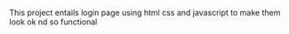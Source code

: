 This project entails login page using html css and javascript to make them look ok nd so functional 